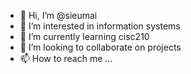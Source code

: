 - 👋 Hi, I’m @sieumai
- 👀 I’m interested in information systems
- 🌱 I’m currently learning cisc210
- 💞️ I’m looking to collaborate on projects
- 📫 How to reach me ...

<!---
sieumai/sieumai is a ✨ special ✨ repository because its `README.md` (this file) appears on your GitHub profile.
You can click the Preview link to take a look at your changes.
--->
